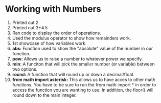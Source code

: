# Working with Numbers

1. Printed out 2
2. Printed out 3+4.5
3. Ran code to display the order of operations.
4. Used the modulus operator to show how remainders work.
5. 1st showcase of how variables work.
6. **abs:** Function used to show the "absolute" value of the number in our function.
7. **pow:** Allows us to raise a number to whatever power we specify.
8. **min:** A funciton that will pick the smaller number (or variable) between two options.
9. **round:** A function that will round up or down a decimal/float.
10. **from math import asterisk:** This allows us to have acces to other math functions. You have to be sure to run the from math import * in order to access the function you are wanting to use. In addition, the floor() will round down to the main integer.